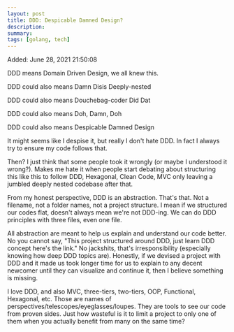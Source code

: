 ```yaml
---
layout: post
title: DDD: Despicable Damned Design?
description: 
summary: 
tags: [golang, tech]
---
```


Added: June 28, 2021 21:50:08

DDD means Domain Driven Design, we all knew this.

DDD could also means Damn Disis Deeply-nested

DDD could also means Douchebag-coder Did Dat

DDD could also means Doh, Damn, Doh

DDD could also means Despicable Damned Design

It might seems like I despise it, but really I don't hate DDD. In fact I always try to ensure my code follows that.

Then? I just think that some people took it wrongly (or maybe I understood it wrong?). Makes me hate it when people start debating about structuring this like this to follow DDD, Hexagonal, Clean Code, MVC only leaving a jumbled deeply nested codebase after that.

From my honest perspective, DDD is an abstraction. That's that. Not a filename, not a folder names, not a project structure. I mean if we structured our codes flat, doesn't always mean we're not DDD-ing. We can do DDD principles with three files, even one file.

All abstraction are meant to help us explain and understand our code better. No you cannot say, "This project structured around DDD, just learn DDD concept here's the link." No jackshits, that's irresponsibility (especially knowing how deep DDD topics are). Honestly, if we devised a project with DDD and it made us took longer time for us to explain to any decent newcomer until they can visualize and continue it, then I believe something is missing.

I love DDD, and also MVC, three-tiers, two-tiers, OOP, Functional, Hexagonal, etc. Those are names of perspectives/telescopes/eyeglasses/loupes. They are tools to see our code from proven sides. Just how wasteful is it to limit a project to only one of them when you actually benefit from many on the same time?
